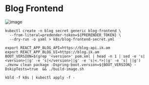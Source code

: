 # Blog Frontend

![image](http://www.plantuml.com/plantuml/png/FOyn3i8m34NtVmeh4moz0gh41LWweGvkRQHAfK5E0WFYxhXgco6Ay_Bqaz-cp9RBSmPEL-FFh7O6ZpaQTKaDMA8eXOV59UiYWRuWkfUfNpSNtcezVeV6hocGAmw4Cm-S7CeGDZJEiGY5cwbvbDgESUHGqroeti9VsP2dmXVvA0DGZHMK2UXIdVSAwwd-hdNP2_u1)


```
kubectl create -n blog secret generic blog-frontend \
  --from-literal=predender-token=${PRERENDER_TOKEN} \
  --dry-run -o yaml > k8s/blog-frontend-secret.yml
```

```
export REACT_APP_BLOG_API=https://blog-api.ik.am
export REACT_APP_BLOG_UI=https://blog.ik.am
BOOT_VERSION=$(grep '<version>' pom.xml | head -n 1 | sed -e 's|<version>||g' -e 's|</version>||g' -e 's|<.*>||g' -e 's| ||g')
./mvnw clean package -Dspring-boot.version=${BOOT_VERSION} -DskipTests=true  && ./build-image.sh 

kbld -f k8s | kubectl apply -f -
```
